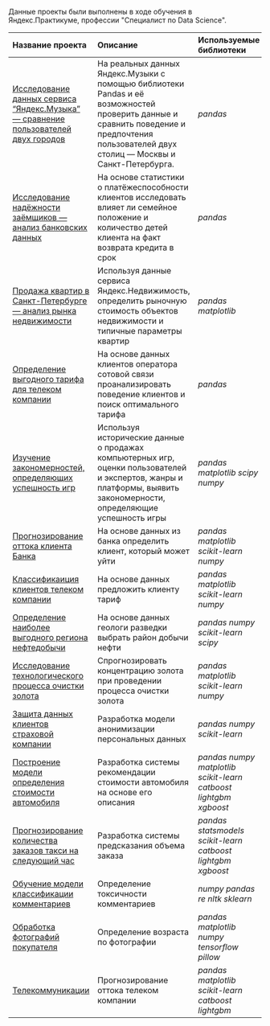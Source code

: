 Данные проекты были выполнены в ходе обучения в Яндекс.Практикуме, профессии "Специалист по Data Science".

| Название проекта                                                                                                                                   | Описание                                | Используемые библиотеки                                     | 
|:---------------------------------------------------------------------------------------------------------------------------------------------------|:----------------------------------------|:------------------------------------------------------------|
| [Исследование данных сервиса “Яндекс.Музыка” — сравнение пользователей двух городов](yandex.music_data_research_comparison_of_users_of_two_cities) | На реальных данных Яндекс.Музыки c помощью библиотеки Pandas и её возможностей проверить данные и сравнить поведение и предпочтения пользователей двух столиц — Москвы и Санкт-Петербурга. |  *pandas*  |
| [Исследование надёжности заёмщиков — анализ банковских данных](investigation_of_borrowers_reliability_analysis_of_bank_data) | На основе статистики о платёжеспособности клиентов исследовать влияет ли семейное положение и количество детей клиента на факт возврата кредита в срок |  *pandas*|
| [Продажа квартир в Санкт-Петербурге — анализ рынка недвижимости](apartments_for_sale_in_st_petersburg_real_estate_market_analysis) | Используя данные сервиса Яндекс.Недвижимость, определить рыночную стоимость объектов недвижимости и типичные параметры квартир |  *pandas* *matplotlib* |
| [Определение выгодного тарифа для телеком компании](determining_a_favorable_tariff_for_a_telecom_company) | На основе данных клиентов оператора сотовой связи проанализировать поведение клиентов и поиск оптимального тарифа |  *pandas* |
| [Изучение закономерностей, определяющих успешность игр](studying_the_patterns_that_determine_the_success_of_games) | Используя исторические данные о продажах компьютерных игр, оценки пользователей и экспертов, жанры и платформы, выявить закономерности, определяющие успешность игры  |  *pandas* *matplotlib* *scipy* *numpy* |
| [Прогнозирование оттока клиента Банка](forecasting_the_outflow_of_the_banks_client) | На основе данных из банка определить клиент, который может уйти |  *pandas* *matplotlib* *scikit-learn* *numpy* |
| [Классификаиция клиентов телеком компании](сlassifier_of_telecom_company_сlients) | На основе данных предложить клиенту тариф |  *pandas* *matplotlib* *scikit-learn* *numpy* |
| [Определение наиболее выгодного региона нефтедобычи](determining_the_most_profitable_oil_production_region) | На основе данных геологи разведки выбрать район добычи нефти | *pandas* *numpy* *scikit-learn* *scipy*    |
| [Исследование технологического процесса очистки золота](investigation_of_the_technological_process_of_gold_purification) | Спрогнозировать концентрацию золота при проведении процесса очистки золота |  *pandas* *matplotlib* *scikit-learn* *numpy* |
| [Защита данных клиентов страховой компании](data_protection_of_insurance_company_clients) | Разработка модели анонимизации персональных данных | *pandas* *numpy* *scikit-learn* |
| [Построение модели определения стоимости автомобиля](building_a_model_for_determining_the_cost_of_a_car) | Разработка системы рекомендации стоимости автомобиля на основе его описания | *pandas* *numpy* *matplotlib* *scikit-learn* *catboost* *lightgbm* *xgboost*|
| [Прогнозирование количества заказов такси на следующий час](forecasting_the_number_of_taxi_orders_for_the_next_hour) | Разработка системы предсказания объема заказа | *pandas* *statsmodels* *scikit-learn* *catboost* *lightgbm* *xgboost* |
| [Обучение модели классификации комментариев](training_the_comment_classification_model) | Определение токсичности комментариев | *numpy* *pandas* *re* *nltk* *sklearn*     |
| [Обработка фотографий покупателя](processing_of_buyers_photos) | Определение возраста по фотографии  | *pandas* *matplotlib* *numpy* *tensorflow* *pillow* |
| [Телекоммуникации](telecommunications) | Прогнозирование оттока телеком компании |  *pandas* *matplotlib* *scikit-learn* *catboost* *lightgbm* |